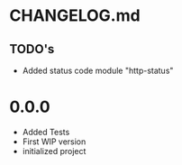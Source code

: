 # CHANGELOG.md

## TODO's
- Added status code module "http-status"

# 0.0.0
- Added Tests
- First WIP version
- initialized project
